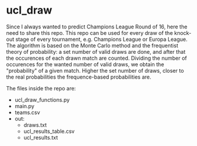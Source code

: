 # ucl_draw

Since I always wanted to predict Champions League Round of 16, here the need to share this repo.
This repo can be used for every draw of the knock-out stage of every tournament, e.g. Champions League or Europa League.
The algorithm is based on the Monte Carlo method and the frequentist theory of probability: a set number of valid draws are done, and after that the occurences of each drawn match are counted. 
Dividing the number of occurences for the wanted number of valid draws, we obtain the "probability" of a given match.
Higher the set number of draws, closer to the real probabilities the frequence-based probabilities are.

The files inside the repo are:

* ucl_draw_functions.py
* main.py
* teams.csv
* out:
  * draws.txt
  * ucl_results_table.csv
  * ucl_results.txt 
